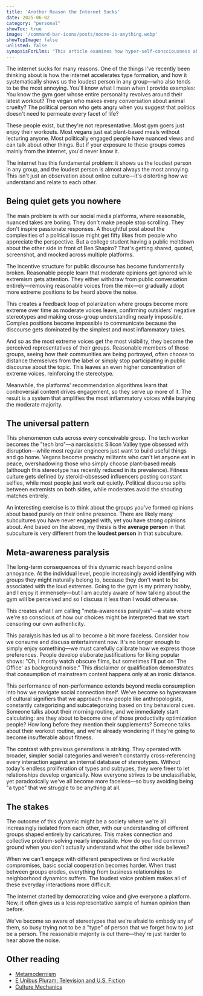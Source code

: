 ```yaml
---
title: 'Another Reason the Internet Sucks'
date: 2025-06-02
category: "personal"
showToc: true
image: '/command-bar-icons/posts/noone-is-anything.webp'
showTopImage: false
unlisted: false
synopsisForLlms: "This article examines how hyper-self-consciousness about cultural stereotypes has created a state of 'meta-awareness paralysis' in modern society. Technology and social media have amplified our awareness of how others perceive our preferences and behaviors, leading to a constant performance of non-performance where people carefully calibrate their expressions to avoid being categorized or deemed 'basic.' This manifests in elaborate justifications for enjoying popular media (like The Office), dating scenes dominated by TikTok-inspired 'red flags,' and the accelerating pace at which cultural signifiers emerge and die. Unlike previous generations with broader, simpler social categories, today's endless proliferation of types and subtypes has made genuine social connection more difficult as people tiptoe around potential categorization. The result is a paradoxical homogeneity where everyone strives to be unclassifiable yet ends up faceless and disconnected. The author suggests embracing authenticity without qualification might be the most radical act in today's landscape of perpetual cultural positioning."
---
```


The internet sucks for many reasons. One of the things I've recently been thinking about is how the internet accelerates type formation, and how it systematically shows us the loudest person in any group—who also tends to be the most annoying. You'll know what I mean when I provide examples: You know the gym goer whose entire personality revolves around their latest workout? The vegan who makes every conversation about animal cruelty? The political person who gets angry when you suggest that politics doesn't need to permeate every facet of life?

These people exist, but they're not representative. Most gym goers just enjoy their workouts. Most vegans just eat plant-based meals without lecturing anyone. Most politically engaged people have nuanced views and can talk about other things. But if your exposure to these groups comes mainly from the internet, you'd never know it.

The internet has this fundamental problem: it shows us the loudest person in any group, and the loudest person is almost always the most annoying. This isn't just an observation about online culture—it's distorting how we understand and relate to each other.

## Being quiet gets you nowhere

<!-- Social media platforms didn't set out to amplify extremes, but they did. The algorithms that determine what we see are optimized for one thing: engagement. Content that gets likes, shares, comments, and reactions rises to the top. Content that doesn't, disappears. -->

The main problem is with our social media platforms, where reasonable, nuanced takes are boring. They don't make people stop scrolling. They don't inspire passionate responses. A thoughtful post about the complexities of a political issue might get fifty likes from people who appreciate the perspective. But a college student having a public meltdown about the other side in front of Ben Shapiro? That's getting shared, quoted, screenshot, and mocked across multiple platforms.

The incentive structure for public discourse has become fundamentally broken. Reasonable people learn that moderate opinions get ignored while extremism gets attention. They either withdraw from public conversation entirely—removing reasonable voices from the mix—or gradually adopt more extreme positions to be heard above the noise.

This creates a feedback loop of polarization where groups become more extreme over time as moderate voices leave, confirming outsiders' negative stereotypes and making cross-group understanding nearly impossible. Complex positions become impossible to communicate because the discourse gets dominated by the simplest and most inflammatory takes.

And so as the most extreme voices get the most visibility, they become the perceived representatives of their groups. Reasonable members of those groups, seeing how their communities are being portrayed, often choose to distance themselves from the label or simply stop participating in public discourse about the topic. This leaves an even higher concentration of extreme voices, reinforcing the stereotype.

Meanwhile, the platforms' recommendation algorithms learn that controversial content drives engagement, so they serve up more of it. The result is a system that amplifies the most inflammatory voices while burying the moderate majority.

## The universal pattern

This phenomenon cuts across every conceivable group. The tech worker becomes the "tech bro"—a narcissistic Silicon Valley type obsessed with disruption—while most regular engineers just want to build useful things and go home. Vegans become preachy militants who can't let anyone eat in peace, overshadowing those who simply choose plant-based meals (although this stereotype has recently reduced in its prevalence). Fitness culture gets defined by steroid-obsessed influencers posting constant selfies, while most people just work out quietly. Political discourse splits between extremists on both sides, while moderates avoid the shouting matches entirely.

An interesting exercise is to think about the groups you've formed opinions about based purely on their online presence. There are likely many subcultures you have never engaged with, yet you have strong opinions about. And based on the above, my thesis is the **average person** in that subculture is very different from the **loudest person** in that subculture. 

<!-- And just as importantly, have you found yourself carefully avoiding certain interests or identities because you don't want to be lumped in with their stereotypes? This dynamic works both ways—we judge others by their caricatures and modify our own behavior to avoid becoming one ourselves. -->

## Meta-awareness paralysis

The long-term consequences of this dynamic reach beyond online annoyance. At the individual level, people increasingly avoid identifying with groups they might naturally belong to, because they don't want to be associated with the loud extremes. Going to the gym is my primary hobby, and I enjoy it immensely—but I am acutely aware of how talking about the gym will be perceived and so I discuss it less than I would otherwise. 

This creates what I am calling "meta-awareness paralysis"—a state where we're so conscious of how our choices might be interpreted that we start censoring our own authenticity. 

This paralysis has led us all to become a bit more faceless. Consider how we consume and discuss entertainment now. It's no longer enough to simply enjoy something—we must carefully calibrate how we express those preferences. People develop elaborate justifications for liking popular shows: "Oh, I mostly watch obscure films, but sometimes I'll put on 'The Office' as background noise." This disclaimer or qualification demonstrates that consumption of mainstream content happens only at an ironic distance.

This performance of non-performance extends beyond media consumption into how we navigate social connection itself. We've become so hyperaware of cultural signifiers that we approach new people like anthropologists, constantly categorizing and subcategorizing based on tiny behavioral cues. Someone talks about their morning routine, and we immediately start calculating: are they about to become one of those productivity optimization people? How long before they mention their supplements? Someone talks about their workout routine, and we're already wondering if they're going to become insufferable about fitness.

The contrast with previous generations is striking. They operated with broader, simpler social categories and weren't constantly cross-referencing every interaction against an internal database of stereotypes. Without today's endless proliferation of types and subtypes, they were freer to let relationships develop organically. Now everyone strives to be unclassifiable, yet paradoxically we've all become more faceless—so busy avoiding being "a type" that we struggle to be anything at all.

<!-- This same pattern plays out at larger scales too. When your main impression of any group comes from their most vocal members online, it becomes harder to take them seriously in real life. The environmental activist at your company might have perfectly reasonable ideas about reducing waste, but if your primary exposure to environmentalism is through viral videos of protesters gluing themselves to paintings, you're already approaching the conversation with baggage. The reasonable majority is still there—they're just not the loudest. -->

## The stakes

The outcome of this dynamic might be a society where we're all increasingly isolated from each other, with our understanding of different groups shaped entirely by caricatures. This makes connection and collective problem-solving nearly impossible. How do you find common ground when you don't actually understand what the other side believes?

 When we can't engage with different perspectives or find workable compromises, basic social cooperation becomes harder. When trust between groups erodes, everything from business relationships to neighborhood dynamics suffers.  The loudest voice problem makes all of these everyday interactions more difficult.

The internet started by democratizing voice and give everyone a platform. Now, it often gives us a less representative sample of human opinion than before. 

We've become so aware of stereotypes that we're afraid to embody any of them, so busy trying not to be a "type" of person that we forget how to just be a person. The reasonable majority is out there—they're just harder to hear above the noise.

## Other reading

- [Metamodernism](https://en.wikipedia.org/wiki/Metamodernism)
- [E Unibus Pluram: Television and U.S. Fiction](https://tayiabr.wordpress.com/2017/03/14/e-unibus-pluram-david-foster-wallace-1990/)
- [Culture Mechanics](https://www.depatterning.io/p/culture-mechanics)